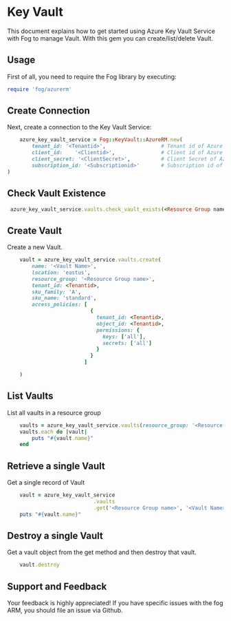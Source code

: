 # Key Vault

This document explains how to get started using Azure Key Vault Service with Fog to manage Vault. With this gem you can create/list/delete Vault.

## Usage

First of all, you need to require the Fog library by executing:

```ruby
require 'fog/azurerm'
```
## Create Connection

Next, create a connection to the Key Vault Service:

```ruby
    azure_key_vault_service = Fog::KeyVault::AzureRM.new(
        tenant_id: '<Tenantid>',                  # Tenant id of Azure Active Directory Application
        client_id:    '<Clientid>',               # Client id of Azure Active Directory Application
        client_secret: '<ClientSecret>',          # Client Secret of Azure Active Directory Application
        subscription_id: '<Subscriptionid>'       # Subscription id of an Azure Account
)
```

## Check Vault Existence

```ruby
 azure_key_vault_service.vaults.check_vault_exists(<Resource Group name>, <Vault Name>)
```

## Create Vault

Create a new Vault.

```ruby
    vault = azure_key_vault_service.vaults.create(
        name: '<Vault Name>',
        location: 'eastus',
        resource_group: '<Resource Group name>',
        tenant_id: <Tenantid>,
        sku_family: 'A',
        sku_name: 'standard',
        access_policies: [
                           {
                             tenant_id: <Tenantid>,
                             object_id: <Tenantid>,
                             permissions: {
                               keys: ['all'],
                               secrets: ['all']
                             }
                           }
                         ]

    )
```

## List Vaults

List all vaults in a resource group

```ruby
    vaults = azure_key_vault_service.vaults(resource_group: '<Resource Group Name>')
    vaults.each do |vault|
        puts "#{vault.name}"
    end
```

## Retrieve a single Vault

Get a single record of Vault

```ruby
    vault = azure_key_vault_service
                            .vaults
                            .get('<Resource Group name>', '<Vault Name>')
    puts "#{vault.name}"
```

## Destroy a single Vault

Get a vault object from the get method and then destroy that vault.

```ruby
    vault.destroy
```

## Support and Feedback
Your feedback is highly appreciated! If you have specific issues with the fog ARM, you should file an issue via Github.
